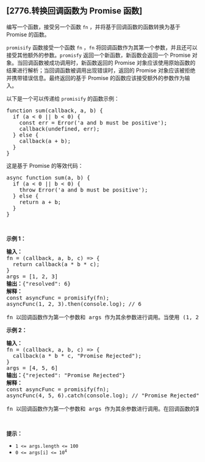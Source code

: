 ## [2776.转换回调函数为 Promise 函数]
<p>编写一个函数，接受另一个函数 <code>fn</code> ，并将基于回调函数的函数转换为基于 Promise 的函数。</p>

<p><code>promisify</code> 函数接受一个函数 <code>fn</code> ，<code>fn</code> 将回调函数作为其第一个参数，并且还可以接受其他额外的参数。<code>promisfy</code> 返回一个新函数，新函数会返回一个 Promise 对象。当回调函数被成功调用时，新函数返回的 Promise 对象应该使用原始函数的结果进行解析；当回调函数被调用出现错误时，返回的 Promise 对象应该被拒绝并携带错误信息。最终返回的基于 Promise 的函数应该接受额外的参数作为输入。</p>

<p>以下是一个可以传递给 <code>promisify</code> 的函数示例：</p>

<pre>
function sum(callback, a, b) {
  if (a &lt; 0 || b &lt; 0) {
&nbsp;   const err = Error('a and b must be positive');
    callback(undefined, err);
&nbsp; } else {
    callback(a + b);
&nbsp; }
}
</pre>

<p>这是基于 Promise 的等效代码：</p>

<pre>
async function sum(a, b) {
  if (a &lt; 0 || b &lt; 0) {
    throw Error('a and b must be positive');
&nbsp; } else {
    return a + b;
&nbsp; }
}
</pre>

<p>&nbsp;</p>

<p><strong class="example">示例 1：</strong></p>

<pre>
<b>输入：</b>
fn = (callback, a, b, c) =&gt; {
  return callback(a * b * c);
}
args = [1, 2, 3]
<b>输出：</b>{"resolved": 6}
<b>解释：</b>
const asyncFunc = promisify(fn);
asyncFunc(1, 2, 3).then(console.log); // 6

fn 以回调函数作为第一个参数和 args 作为其余参数进行调用。当使用 (1, 2, 3) 调用时，基于 Promise 的 fn 将解析为值 6。
</pre>

<p><strong class="example">示例 2：</strong></p>

<pre>
<b>输入：</b>
fn = (callback, a, b, c) =&gt; {
&nbsp; callback(a * b * c, "Promise Rejected");
}
args = [4, 5, 6]
<b>输出：</b>{"rejected": "Promise Rejected"}
<b>解释：</b>
const asyncFunc = promisify(fn);
asyncFunc(4, 5, 6).catch(console.log); // "Promise Rejected"

fn 以回调函数作为第一个参数和 args 作为其余参数进行调用。在回调函数的第二个参数中，接受一个错误消息，因此当调用 fn 时，Promise 被拒绝并携带回调函数中提供的错误消息。请注意，不管将什么作为回调函数的第一个参数传递都无关紧要。
</pre>

<p>&nbsp;</p>

<p><strong>提示：</strong></p>

<ul>
	<li><code>1 &lt;= args.length &lt;= 100</code></li>
	<li><code>0 &lt;= args[i] &lt;= 10<sup>4</sup></code></li>
</ul>
